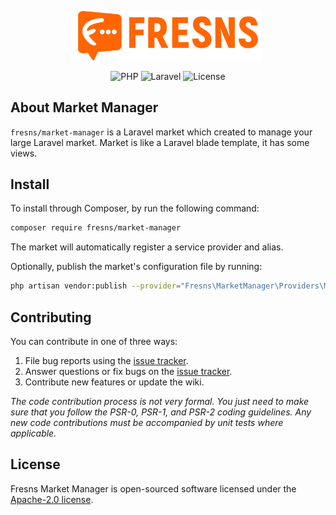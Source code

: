<p align="center"><a href="https://fresns.org" target="_blank"><img src="https://raw.githubusercontent.com/fresns/docs/main/images/Fresns-Logo(orange).png" width="300"></a></p>

<p align="center">
<img src="https://img.shields.io/badge/PHP-%5E8.0-green" alt="PHP">
<img src="https://img.shields.io/badge/Laravel-%5E9.0-orange" alt="Laravel">
<img src="https://img.shields.io/badge/License-Apache--2.0-blue" alt="License">
</p>

## About Market Manager

`fresns/market-manager` is a Laravel market which created to manage your large Laravel market. Market is like a Laravel blade template, it has some views.

## Install

To install through Composer, by run the following command:

```bash
composer require fresns/market-manager
```

The market will automatically register a service provider and alias.

Optionally, publish the market's configuration file by running:

```bash
php artisan vendor:publish --provider="Fresns\MarketManager\Providers\MarketServiceProvider"
```

## Contributing

You can contribute in one of three ways:

1. File bug reports using the [issue tracker](https://github.com/fresns/market-manager/issues).
2. Answer questions or fix bugs on the [issue tracker](https://github.com/fresns/market-manager/issues).
3. Contribute new features or update the wiki.

*The code contribution process is not very formal. You just need to make sure that you follow the PSR-0, PSR-1, and PSR-2 coding guidelines. Any new code contributions must be accompanied by unit tests where applicable.*

## License

Fresns Market Manager is open-sourced software licensed under the [Apache-2.0 license](https://github.com/fresns/market-manager/blob/main/LICENSE).
